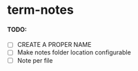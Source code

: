 # term-notes
 #### TODO:
 - [ ] CREATE A PROPER NAME
 - [ ] Make notes folder location configurable
 - [ ] Note per file
